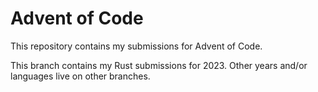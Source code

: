 # Advent of Code
This repository contains my submissions for Advent of Code.

This branch contains my Rust submissions for 2023. Other years and/or languages live on other branches.
